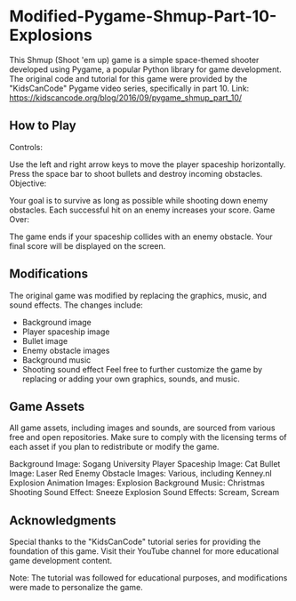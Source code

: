 # Modified-Pygame-Shmup-Part-10-Explosions
This Shmup (Shoot 'em up) game is a simple space-themed shooter developed using Pygame, a popular Python library for game development. The original code and tutorial for this game were provided by the "KidsCanCode" Pygame video series, specifically in part 10. Link: https://kidscancode.org/blog/2016/09/pygame_shmup_part_10/  

## How to Play
Controls:

Use the left and right arrow keys to move the player spaceship horizontally.
Press the space bar to shoot bullets and destroy incoming obstacles.
Objective:

Your goal is to survive as long as possible while shooting down enemy obstacles.
Each successful hit on an enemy increases your score.
Game Over:

The game ends if your spaceship collides with an enemy obstacle.
Your final score will be displayed on the screen.
## Modifications
The original game was modified by replacing the graphics, music, and sound effects. The changes include:

- Background image
- Player spaceship image
- Bullet image
- Enemy obstacle images
- Background music
- Shooting sound effect
Feel free to further customize the game by replacing or adding your own graphics, sounds, and music.

## Game Assets
All game assets, including images and sounds, are sourced from various free and open repositories. Make sure to comply with the licensing terms of each asset if you plan to redistribute or modify the game.

Background Image: Sogang University
Player Spaceship Image: Cat
Bullet Image: Laser Red
Enemy Obstacle Images: Various, including Kenney.nl
Explosion Animation Images: Explosion
Background Music: Christmas
Shooting Sound Effect: Sneeze
Explosion Sound Effects: Scream, Scream
## Acknowledgments
Special thanks to the "KidsCanCode" tutorial series for providing the foundation of this game. Visit their YouTube channel for more educational game development content.

Note: The tutorial was followed for educational purposes, and modifications were made to personalize the game.
